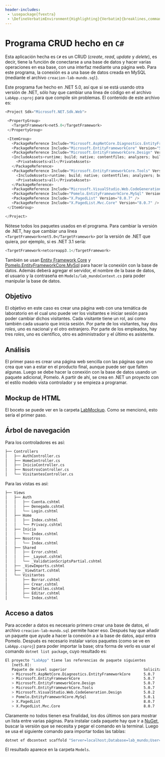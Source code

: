 ```yaml
---
header-includes:
 - \usepackage{fvextra}
 - \DefineVerbatimEnvironment{Highlighting}{Verbatim}{breaklines,commandchars=\\\{\}}
---
```


# **Programa CRUD hecho en `C#`**

Esta aplicación hecha es `C#` es un CRUD (*create*, *read*, *update* y *delete*), es decir, tiene la función de conectarse a una base de datos y hacer varias operaciones en esa base, con una interfaz mediante una página web. Para este programa, la conexión es a una base de datos creada en MySQL (mediante el archivo `creacion-lab-mundo.sql`).

Este programa fue hecho en .NET 5.0, así que si se está usando otra versión de .NET, sólo hay que cambiar una línea de código en el archivo `LabApp.csproj` para que compile sin problemas. El contenido de este archivo es:

 ```C#
<Project Sdk="Microsoft.NET.Sdk.Web">

  <PropertyGroup>
    <TargetFramework>net5.0</TargetFramework>
  </PropertyGroup>

  <ItemGroup>
    <PackageReference Include="Microsoft.AspNetCore.Diagnostics.EntityFrameworkCore" Version="5.0.7" />
    <PackageReference Include="Microsoft.EntityFrameworkCore" Version="5.0.7" />
    <PackageReference Include="Microsoft.EntityFrameworkCore.Design" Version="5.0.7">
    <IncludeAssets>runtime; build; native; contentfiles; analyzers; buildtransitive</IncludeAssets>
      <PrivateAssets>all</PrivateAssets>
    </PackageReference>
    <PackageReference Include="Microsoft.EntityFrameworkCore.Tools" Version="5.0.7">
      <IncludeAssets>runtime; build; native; contentfiles; analyzers; buildtransitive</IncludeAssets>
      <PrivateAssets>all</PrivateAssets>
    </PackageReference>
    <PackageReference Include="Microsoft.VisualStudio.Web.CodeGeneration.Design" Version="5.0.2" />
    <PackageReference Include="Pomelo.EntityFrameworkCore.MySql" Version="5.0.1" />
    <PackageReference Include="X.PagedList" Version="8.0.7" />
    <PackageReference Include="X.PagedList.Mvc.Core" Version="8.0.7" />
  </ItemGroup>

</Project>
```

Nótese todos los paquetes usados en el programa. Para cambiar la versión de .NET, hay que cambiar una línea `<TargetFramework>net5.0</TargetFramework>` por la versión de .NET que quiera, por ejemplo, si es .NET 3.1 sería:

```C#
<TargetFramework>netcoreapp3.1</TargetFramework>
```

También se usan [Entity Framework Core](https://docs.microsoft.com/en-us/ef/core/get-started/overview/install) y [Pomelo.EntityFrameworkCore.MySql](https://github.com/PomeloFoundation/Pomelo.EntityFrameworkCore.MySql) para hacer la conexión con la base de datos. Además deberá agregar el servidor, el nombre de la base de datos, el usuario y la contraseña en `Models/lab_mundoContext.cs` para poder manipular la base de datos.

## **Objetivo**

El objetivo en este caso es crear una página web con una temática de laboratorio en el cual uno puede ver los visitantes e iniciar sesión para poder cambiar dichos visitantes. Cada visitante tiene un rol, así como también cada usuario que inicia sesión. Por parte de los visitantes, hay dos *roles*, uno es nacional y el otro extranjero. Por parte de los empleados, hay tres *roles*, uno es científico, otro es administrador y el último es asistente.

## **Análisis**

El primer paso es crear una página web sencilla con las páginas que uno crea que van a estar en el producto final, aunque puede ser que falten algunas. Luego se debe hacer la conexión con la base de datos usando un paquete adicional, Pomelo. A partir de ahí, se crea en .NET un proyecto con el estilo modelo vista controlador y se empieza a programar.

## **Mockup de HTML**

El boceto se puede ver en la carpeta [LabMockup](https://github.com/rosgori/Sena-soluciones/tree/main/Trim-III/LabApp/LabMockup). Como se mencionó, esto sería el primer paso.

## **Árbol de navegación**

Para los controladores es así:

```bash
├── Controllers
│   ├── AuthController.cs
│   ├── HomeController.cs
│   ├── InicioController.cs
│   ├── NosotrosController.cs
│   └── VisitantesController.cs
```

Para las vistas es así:

```bash
├── Views
│   ├── Auth
│   │   ├── Cuenta.cshtml
│   │   ├── Denegado.cshtml
│   │   └── Login.cshtml
│   ├── Home
│   │   ├── Index.cshtml
│   │   └── Privacy.cshtml
│   ├── Inicio
│   │   └── Index.cshtml
│   ├── Nosotros
│   │   └── Index.cshtml
│   ├── Shared
│   │   ├── Error.cshtml
│   │   ├── _Layout.cshtml
│   │   └── _ValidationScriptsPartial.cshtml
│   ├── _ViewImports.cshtml
│   ├── _ViewStart.cshtml
│   └── Visitantes
│       ├── Borrar.cshtml
│       ├── Crear.cshtml
│       ├── Detalles.cshtml
│       ├── Editar.cshtml
│       └── Index.cshtml
```

## **Acceso a datos**

Para acceder a datos es necesario primero crear una base de datos, el archivo `creacion-lab-mundo.sql` permite hacer eso. Después hay que añadir un paquete que ayude a hacer la conexión a a la base de datos, aquí entra Pomelo. Después es necesario instalar varios paquetes (como se ve en `LabApp.csproj`) para poder importar la base; otra forma de verlo es usar el comando `dotnet list package`, cuyo resultado es:

```bash
El proyecto "LabApp" tiene las referencias de paquete siguientes
   [net5.0]: 
   Paquete de nivel superior                                   Solicitado   Resuelto
   > Microsoft.AspNetCore.Diagnostics.EntityFrameworkCore      5.0.7        5.0.7   
   > Microsoft.EntityFrameworkCore                             5.0.7        5.0.7   
   > Microsoft.EntityFrameworkCore.Design                      5.0.7        5.0.7   
   > Microsoft.EntityFrameworkCore.Tools                       5.0.7        5.0.7   
   > Microsoft.VisualStudio.Web.CodeGeneration.Design          5.0.2        5.0.2   
   > Pomelo.EntityFrameworkCore.MySql                          5.0.1        5.0.1   
   > X.PagedList                                               8.0.7        8.0.7   
   > X.PagedList.Mvc.Core                                      8.0.7        8.0.7
```

Claramente no todos tienen esa finalidad, los dos últimos son para mostrar un lista entre varias páginas. Para instalar cada paquete hay que ir a [NuGet](https://www.nuget.org/), buscar la versión que se necesita y pegar el comando en la terminal. Luego se usa el siguiente comando para importar todas las tablas:

```bash
dotnet ef dbcontext scaffold "Server=localhost;Database=lab_mundo;User=miusuario;Password=micontraseña" "Pomelo.EntityFrameworkCore.MySql" -o Models
```

El resultado aparece en la carpeta `Models`.